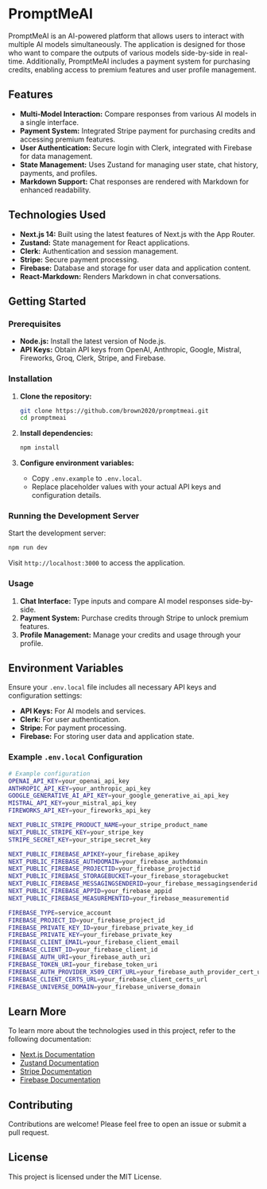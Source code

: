 # PromptMeAI

PromptMeAI is an AI-powered platform that allows users to interact with multiple AI models simultaneously. The application is designed for those who want to compare the outputs of various models side-by-side in real-time. Additionally, PromptMeAI includes a payment system for purchasing credits, enabling access to premium features and user profile management.

## Features

- **Multi-Model Interaction:** Compare responses from various AI models in a single interface.
- **Payment System:** Integrated Stripe payment for purchasing credits and accessing premium features.
- **User Authentication:** Secure login with Clerk, integrated with Firebase for data management.
- **State Management:** Uses Zustand for managing user state, chat history, payments, and profiles.
- **Markdown Support:** Chat responses are rendered with Markdown for enhanced readability.

## Technologies Used

- **Next.js 14:** Built using the latest features of Next.js with the App Router.
- **Zustand:** State management for React applications.
- **Clerk:** Authentication and session management.
- **Stripe:** Secure payment processing.
- **Firebase:** Database and storage for user data and application content.
- **React-Markdown:** Renders Markdown in chat conversations.

## Getting Started

### Prerequisites

- **Node.js:** Install the latest version of Node.js.
- **API Keys:** Obtain API keys from OpenAI, Anthropic, Google, Mistral, Fireworks, Groq, Clerk, Stripe, and Firebase.

### Installation

1. **Clone the repository:**

   ```bash
   git clone https://github.com/brown2020/promptmeai.git
   cd promptmeai
   ```

2. **Install dependencies:**

   ```bash
   npm install
   ```

3. **Configure environment variables:**

   - Copy `.env.example` to `.env.local`.
   - Replace placeholder values with your actual API keys and configuration details.

### Running the Development Server

Start the development server:

```bash
npm run dev
```

Visit `http://localhost:3000` to access the application.

### Usage

1. **Chat Interface:** Type inputs and compare AI model responses side-by-side.
2. **Payment System:** Purchase credits through Stripe to unlock premium features.
3. **Profile Management:** Manage your credits and usage through your profile.

## Environment Variables

Ensure your `.env.local` file includes all necessary API keys and configuration settings:

- **API Keys:** For AI models and services.
- **Clerk:** For user authentication.
- **Stripe:** For payment processing.
- **Firebase:** For storing user data and application state.

### Example `.env.local` Configuration

```bash
# Example configuration
OPENAI_API_KEY=your_openai_api_key
ANTHROPIC_API_KEY=your_anthropic_api_key
GOOGLE_GENERATIVE_AI_API_KEY=your_google_generative_ai_api_key
MISTRAL_API_KEY=your_mistral_api_key
FIREWORKS_API_KEY=your_fireworks_api_key

NEXT_PUBLIC_STRIPE_PRODUCT_NAME=your_stripe_product_name
NEXT_PUBLIC_STRIPE_KEY=your_stripe_key
STRIPE_SECRET_KEY=your_stripe_secret_key

NEXT_PUBLIC_FIREBASE_APIKEY=your_firebase_apikey
NEXT_PUBLIC_FIREBASE_AUTHDOMAIN=your_firebase_authdomain
NEXT_PUBLIC_FIREBASE_PROJECTID=your_firebase_projectid
NEXT_PUBLIC_FIREBASE_STORAGEBUCKET=your_firebase_storagebucket
NEXT_PUBLIC_FIREBASE_MESSAGINGSENDERID=your_firebase_messagingsenderid
NEXT_PUBLIC_FIREBASE_APPID=your_firebase_appid
NEXT_PUBLIC_FIREBASE_MEASUREMENTID=your_firebase_measurementid

FIREBASE_TYPE=service_account
FIREBASE_PROJECT_ID=your_firebase_project_id
FIREBASE_PRIVATE_KEY_ID=your_firebase_private_key_id
FIREBASE_PRIVATE_KEY=your_firebase_private_key
FIREBASE_CLIENT_EMAIL=your_firebase_client_email
FIREBASE_CLIENT_ID=your_firebase_client_id
FIREBASE_AUTH_URI=your_firebase_auth_uri
FIREBASE_TOKEN_URI=your_firebase_token_uri
FIREBASE_AUTH_PROVIDER_X509_CERT_URL=your_firebase_auth_provider_cert_url
FIREBASE_CLIENT_CERTS_URL=your_firebase_client_certs_url
FIREBASE_UNIVERSE_DOMAIN=your_firebase_universe_domain
```

## Learn More

To learn more about the technologies used in this project, refer to the following documentation:

- [Next.js Documentation](https://nextjs.org/docs)
- [Zustand Documentation](https://docs.pmnd.rs)
- [Stripe Documentation](https://stripe.com/docs)
- [Firebase Documentation](https://firebase.google.com/docs)

## Contributing

Contributions are welcome! Please feel free to open an issue or submit a pull request.

## License

This project is licensed under the MIT License.

